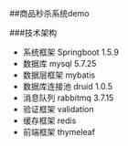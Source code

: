 ##商品秒杀系统demo

###技术架构
* 系统框架 Springboot 1.5.9
* 数据库 mysql 5.7.25
* 数据层框架 mybatis
* 数据库连接池 druid 1.0.5
* 消息队列 rabbitmq 3.7.15
* 验证框架 validation
* 缓存框架 redis
* 前端框架 thymeleaf
